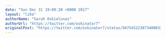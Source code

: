```yaml
---
date: "Sun Dec 31 19:09:20 +0000 2017"
layout: "like"
authorName: "Sarah Oskielunas"
authorUrl: "https://twitter.com/oskinator7"
originalPost: "https://twitter.com/oskinator7/status/947545223873400832"
---
```

